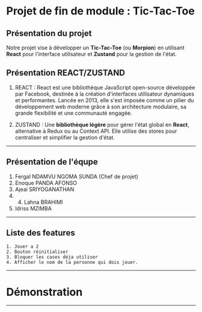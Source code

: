 # Projet de fin de module : Tic-Tac-Toe
## Présentation du projet
Notre projet vise à développer un **Tic-Tac-Toe** (ou **Morpion**) en utilisant **React** pour l'interface utilisateur et **Zustand** pour la gestion de l'état.
## Présentation REACT/ZUSTAND

1. REACT : React est une bibliothèque JavaScript open-source développée par Facebook, destinée à la création d'interfaces utilisateur dynamiques et performantes. Lancée en 2013, elle s'est imposée comme un pilier du développement web moderne grâce à son architecture modulaire, sa grande flexibilité et une communauté engagée.

2. ZUSTAND : Une **bibliothèque légère** pour gérer l'état global en **React**, alternative à Redux ou au Context API. Elle utilise des stores pour centraliser et simplifier la gestion d'état.

---
## Présentation de l'équpe

1. Fergal NDAMVU NGOMA SUNDA (Chef de projet)
2. Enoque PANDA AFONSO 
3. Ajeai SRIYOGANATHAN
4. 4. Lahna BRAHIMI
5. Idriss MZIMBA 
---

## Liste des features

    1. Jouer a 2
    2. Bouton réinitialiser
    3. Bloquer les cases déja utiliser
    4. Afficher le nom de la personne qui dois jouer.
---
# Démonstration
---


